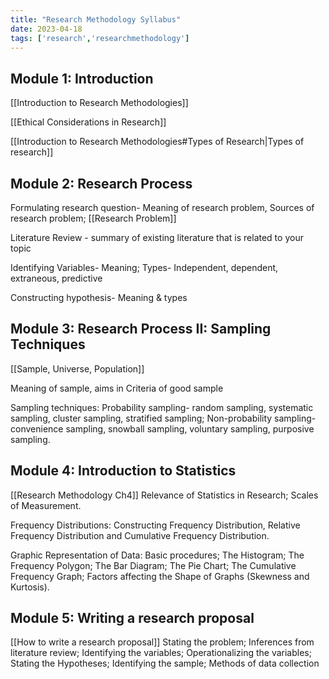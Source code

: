 ```yaml
---
title: "Research Methodology Syllabus"
date: 2023-04-18
tags: ['research','researchmethodology']
---
```


## Module 1: Introduction 

[[Introduction to Research Methodologies]]

[[Ethical Considerations in Research]]

[[Introduction to Research Methodologies#Types of Research|Types of research]]

## Module 2: Research Process

Formulating research question- Meaning of research problem, Sources of research problem; [[Research Problem]]

Literature Review - summary of existing literature that is related to your topic 

Identifying Variables- Meaning; Types- Independent, dependent, extraneous, predictive

Constructing hypothesis- Meaning & types
 
## Module 3: Research Process II: Sampling Techniques 
[[Sample, Universe, Population]]


Meaning of sample, aims in Criteria of good sample

Sampling techniques: 
Probability sampling- random sampling, 
systematic sampling, cluster sampling, 
stratified sampling; 
Non-probability sampling- convenience sampling, snowball sampling, voluntary sampling, purposive sampling.

## Module 4: Introduction to Statistics
[[Research Methodology Ch4]]
Relevance of Statistics in Research; Scales of Measurement. 

Frequency Distributions: Constructing Frequency Distribution, Relative Frequency Distribution and Cumulative Frequency Distribution. 

Graphic Representation of Data: Basic procedures; The Histogram; The Frequency Polygon; The Bar Diagram; The Pie Chart; The Cumulative Frequency Graph; Factors affecting the Shape of Graphs (Skewness and Kurtosis).

## Module 5: Writing a research proposal
[[How to write a research proposal]]
Stating the problem; 
Inferences from literature review; 
Identifying the variables; 
Operationalizing the variables; 
Stating the Hypotheses; 
Identifying the sample; 
Methods of data collection